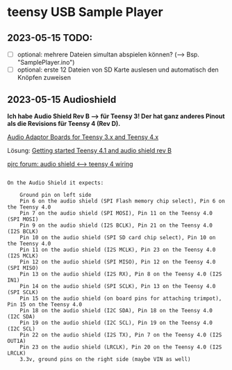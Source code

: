 # teensy USB Sample Player

## 2023-05-15 TODO:

- [ ] optional: mehrere Dateien simultan abspielen können? (--> Bsp. "SamplePlayer.ino")
- [ ] optional: erste 12 Dateien von SD Karte auslesen und automatisch den Knöpfen zuweisen

## 2023-05-15 Audioshield

**Ich habe Audio Shield Rev B --> für Teensy 3! Der hat ganz anderes Pinout als die Revisions für Teensy 4 (Rev D).**

[Audio Adaptor Boards for Teensy 3.x and Teensy 4.x](https://www.pjrc.com/store/teensy3_audio.html)

Lösung: [Getting started Teensy 4.1 and audio shield rev B](https://forum.pjrc.com/threads/64315-Getting-started-Teensy-4-1-and-audio-shield-rev-B)

[pjrc forum: audio shield <--> teensy 4 wiring](https://forum.pjrc.com/threads/57341-Bad-wiring-posted-somewhere-for-Teesny-4-0-to-Audio-Shield?p=214981&viewfull=1#post214981)

```

On the Audio Shield it expects:

    Ground pin on left side
    Pin 6 on the audio shield (SPI Flash memory chip select), Pin 6 on the Teensy 4.0
    Pin 7 on the audio shield (SPI MOSI), Pin 11 on the Teensy 4.0 (SPI MOSI)
    Pin 9 on the audio shield (I2S BCLK), Pin 21 on the Teensy 4.0 (I2S BCLK)
    Pin 10 on the audio shield (SPI SD card chip select), Pin 10 on the Teensy 4.0
    Pin 11 on the audio shield (I2S MCLK), Pin 23 on the Teensy 4.0 (I2S MCLK)
    Pin 12 on the audio shield (SPI MISO), Pin 12 on the Teensy 4.0 (SPI MISO)
    Pin 13 on the audio shield (I2S RX), Pin 8 on the Teensy 4.0 (I2S IN1)
    Pin 14 on the audio shield (SPI SCLK), Pin 13 on the Teensy 4.0 (SPI SCLK)
    Pin 15 on the audio shield (on board pins for attaching trimpot), Pin 15 on the Teensy 4.0
    Pin 18 on the audio shield (I2C SDA), Pin 18 on the Teensy 4.0 (I2C SDA)
    Pin 19 on the audio shield (I2C SCL), Pin 19 on the Teensy 4.0 (I2C SCL)
    Pin 22 on the audio shield (I2S TX), Pin 7 on the Teensy 4.0 (I2S OUT1A)
    Pin 23 on the audio shield (LRCLK), Pin 20 on the Teensy 4.0 (I2S LRCLK)
    3.3v, ground pins on the right side (maybe VIN as well)
```
